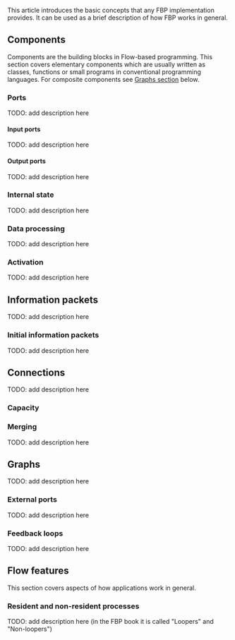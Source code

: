This article introduces the basic concepts that any FBP implementation provides. It can be used as a brief description of how FBP works in general.

## Components

Components are the building blocks in Flow-based programming. This section covers elementary components which are usually written as classes, functions or small programs in conventional programming languages. For composite components see [Graphs section](Concepts#Graphs) below.

### Ports

TODO: add description here

#### Input ports

TODO: add description here

#### Output ports

TODO: add description here

### Internal state

TODO: add description here

### Data processing

TODO: add description here

### Activation

TODO: add description here

## Information packets

TODO: add description here

### Initial information packets

TODO: add description here

## Connections

TODO: add description here

### Capacity

### Merging

TODO: add description here

## Graphs

TODO: add description here

### External ports

TODO: add description here

### Feedback loops

TODO: add description here

## Flow features

This section covers aspects of how applications work in general.

### Resident and non-resident processes

TODO: add description here (in the FBP book it is called "Loopers" and "Non-loopers")